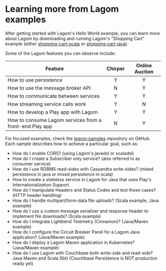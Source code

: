 # Learning more from Lagom examples

After getting started with Lagom's Hello World example, you can learn more about Lagom by downloading and
running Lagom's "Shopping Cart" example (either [shopping-cart-scala][] or [shopping-cart-java][]).

[shopping-cart-scala]: https://github.com/lagom/lagom-samples/tree/1.5.x/shopping-cart/shopping-cart-scala
[shopping-cart-java]: https://github.com/lagom/lagom-samples/tree/1.5.x/shopping-cart/shopping-cart-java

Some of the Lagom features you can observe include:

Feature |Chirper| Online Auction |
--------|:--------:|:-------------:|
How to use persistence| Y | Y
How to use the message broker API| N | Y
How to communicate between services| Y | Y
How streaming service calls work | Y | N
How to develop a Play app with Lagom | Y | Y
How to consume Lagom services from a front-end Play app | N | Y

For focused examples, check the [lagom-samples](https://github.com/lagom/lagom-samples) repository on GitHub. Each sample describes how to achieve a particular goal, such as:

* How do I enable CORS? (using Lagom's javadsl or scaladsl)
* How do I create a Subscriber only service? (also referred to as consumer service)
* How do I use RDBMS read-sides with Cassandra write-sides? (mixed persistence in java or mixed persistence in scala)
* How to create a stateless service in Lagom for Java that uses Play's Internationalization Support.
* How do I manipulate Headers and Status Codes and test those cases?(HTTP header handling)
* How do I handle multipart/form-data file uploads? (Scala example, Java example)
* How do I use a custom message serializer and response header to implement file downloads? (Scala example)
* How do I integrate Lightbend Telemetry (Cinnamon)? (Java/Maven example)
* How do I configure the Circuit Breaker Panel for a Lagom Java application? (Java/Maven example)
* How do I deploy a Lagom Maven application in Kubernetes? (Java/Maven example)
* How do I use Lagom with Couchbase both write-side and read-side? Java Maven and Scala Sbt) (Couchbase Persistence is NOT production ready yet)
